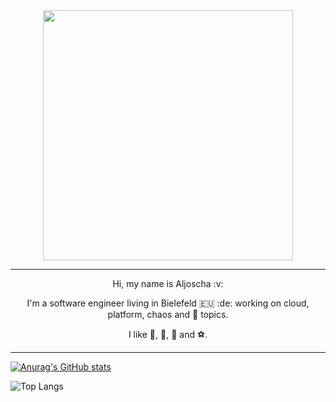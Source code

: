 <div align="center">
<a>
  <img height=400 align="center" src="https://github.com/aljoshare/aljoshare/assets/12294054/c920ad6a-7d38-420a-880b-808caab489c3" />
</a>
<hr>
</div>
<div style="text-align: center" align="left">
<p> Hi, my name is Aljoscha :v: </p>
<p> I'm a software engineer living in Bielefeld 🇪🇺 :de: working on cloud, platform, chaos and 🥷 topics. </p>
<p> I like 📖, 🚴, 🎥 and ⚽. </p>
</p>
</div>
<hr>

[![Anurag's GitHub stats](https://github-readme-stats.vercel.app/api?username=aljoshare)](https://github.com/anuraghazra/github-readme-stats)

![Top Langs](https://github-readme-stats.vercel.app/api/top-langs/?username=aljoshare&layout=compact)
<!--
**aljoshare/aljoshare** is a ✨ _special_ ✨ repository because its `README.md` (this file) appears on your GitHub profile.

Here are some ideas to get you started:

- 🔭 I’m currently working on ...
- 🌱 I’m currently learning ...
- 👯 I’m looking to collaborate on ...
- 🤔 I’m looking for help with ...
- 💬 Ask me about ...
- 📫 How to reach me: ...
- 😄 Pronouns: ...
- ⚡ Fun fact: ...
-->
